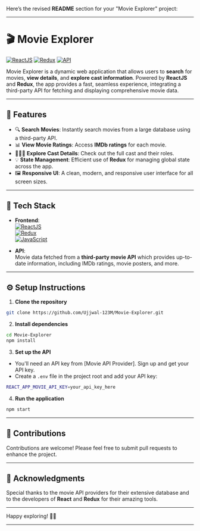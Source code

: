 Here’s the revised **README** section for your "Movie Explorer" project:

---

# 🎬 **Movie Explorer**  
[![ReactJS](https://img.shields.io/badge/ReactJS-20232A?style=for-the-badge&logo=react&logoColor=61DAFB)](https://reactjs.org/) [![Redux](https://img.shields.io/badge/Redux-593D88?style=for-the-badge&logo=redux&logoColor=white)](https://redux.js.org/) [![API](https://img.shields.io/badge/Movies%20API-Enabled-orange?style=for-the-badge)](#)  

Movie Explorer is a dynamic web application that allows users to **search** for movies, **view details**, and **explore cast information**. Powered by **ReactJS** and **Redux**, the app provides a fast, seamless experience, integrating a third-party API for fetching and displaying comprehensive movie data.  



---

## 🚀 **Features**
- 🔍 **Search Movies**: Instantly search movies from a large database using a third-party API.
- 📊 **View Movie Ratings**: Access **IMDb ratings** for each movie.
- 🧑‍🤝‍🧑 **Explore Cast Details**: Check out the full cast and their roles.
- 💡 **State Management**: Efficient use of **Redux** for managing global state across the app.
- 🖼️ **Responsive UI**: A clean, modern, and responsive user interface for all screen sizes.

---

## 🔧 **Tech Stack**
- **Frontend**:  
  [![ReactJS](https://img.shields.io/badge/ReactJS-61DAFB?style=flat-square&logo=react&logoColor=white)](https://reactjs.org/)  
  [![Redux](https://img.shields.io/badge/Redux-593D88?style=flat-square&logo=redux&logoColor=white)](https://redux.js.org/)  
  [![JavaScript](https://img.shields.io/badge/JavaScript-323330?style=flat-square&logo=javascript&logoColor=F7DF1E)](https://developer.mozilla.org/en-US/docs/Web/JavaScript)  

- **API**:  
  Movie data fetched from a **third-party movie API** which provides up-to-date information, including IMDb ratings, movie posters, and more.  

---

## ⚙️ **Setup Instructions**

1. **Clone the repository**  
```bash
git clone https://github.com/Ujjwal-123M/Movie-Explorer.git
```

2. **Install dependencies**  
```bash
cd Movie-Explorer
npm install
```

3. **Set up the API**  
- You'll need an API key from [Movie API Provider]. Sign up and get your API key.
- Create a `.env` file in the project root and add your API key:  
```bash
REACT_APP_MOVIE_API_KEY=your_api_key_here
```

4. **Run the application**  
```bash
npm start
```

---

## 🙌 **Contributions**
Contributions are welcome! Please feel free to submit pull requests to enhance the project.

---

## 🌟 **Acknowledgments**
Special thanks to the movie API providers for their extensive database and to the developers of **React** and **Redux** for their amazing tools.

---

Happy exploring! 🎥🍿

---
